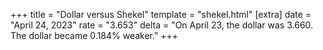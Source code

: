 +++
title = "Dollar versus Shekel"
template = "shekel.html"
[extra]
date = "April 24, 2023"
rate = "3.653"
delta = "On April 23, the dollar was 3.660. The dollar became 0.184% weaker."
+++
